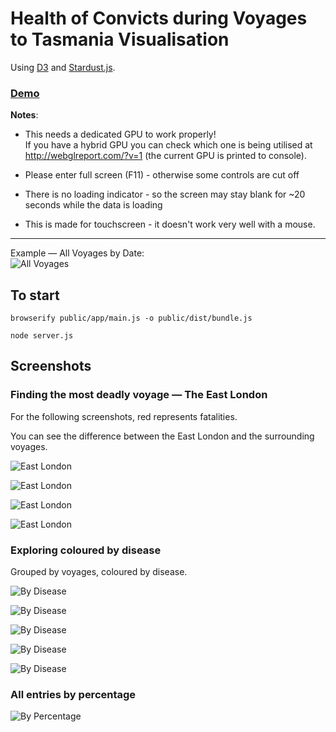 # Health of Convicts during Voyages to Tasmania Visualisation

Using [D3](https://d3js.org/) and [Stardust.js](https://stardustjs.github.io/).

### [Demo](https://nf-s.github.io/tas-convict-datavis-d3/public/static/)  

**Notes**: 

- This needs a dedicated GPU to work properly!  
If you have a hybrid GPU you can check which one is being utilised at http://webglreport.com/?v=1 (the current GPU is printed to console).

- Please enter full screen (F11) - otherwise some controls are cut off

- There is no loading indicator - so the screen may stay blank for ~20 seconds while the data is loading

- This is made for touchscreen - it doesn't work very well with a mouse.

---

Example &mdash; All Voyages by Date:  
![All Voyages](https://github.com/nf-s/utas-tas-convict-datavis/blob/master/docs/img/all%20voyages.png?raw=true)

## To start

`browserify public/app/main.js -o public/dist/bundle.js`

`node server.js`

## Screenshots

### Finding the most deadly voyage &mdash; The East London

For the following screenshots, red represents fatalities.

You can see the difference between the East London and the surrounding voyages.

![East London](https://github.com/nf-s/utas-tas-convict-datavis/blob/master/docs/img/east%20london.png?raw=true)

![East London](https://github.com/nf-s/utas-tas-convict-datavis/blob/master/docs/img/east%20london%20with%20names.png?raw=true)

![East London](https://github.com/nf-s/utas-tas-convict-datavis/blob/master/docs/img/east%20london%20with%20names%20zoomed.png?raw=true)

![East London](https://github.com/nf-s/utas-tas-convict-datavis/blob/master/docs/img/east%20london%20with%20names%20zoomed%20-%20eliza.png?raw=true)

### Exploring coloured by disease

Grouped by voyages, coloured by disease.

![By Disease](https://github.com/nf-s/utas-tas-convict-datavis/blob/master/docs/img/all%20by%20voyage%20coloured%20by%20disease.png?raw=true)

![By Disease](https://github.com/nf-s/utas-tas-convict-datavis/blob/master/docs/img/all%20by%20voyage%20coloured%20by%20disease%20zoom.png?raw=true)

![By Disease](https://github.com/nf-s/utas-tas-convict-datavis/blob/master/docs/img/sarah%202%20-%20colour%20by%20disease.png?raw=true)

![By Disease](https://github.com/nf-s/utas-tas-convict-datavis/blob/master/docs/img/sarah%202%20-%20colour%20by%20disease%20-%20zoomed%20in.png?raw=true)

![By Disease](https://github.com/nf-s/utas-tas-convict-datavis/blob/master/docs/img/sarah%202%20-%20colour%20by%20disease%20-%20zoomed%20in%20-%20andrew.png?raw=true)

### All entries by percentage

![By Percentage](https://github.com/nf-s/utas-tas-convict-datavis/blob/master/docs/img/all%20by%20percentage.png?raw=true)
